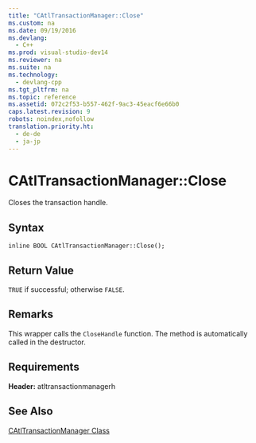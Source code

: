 ```yaml
---
title: "CAtlTransactionManager::Close"
ms.custom: na
ms.date: 09/19/2016
ms.devlang: 
  - C++
ms.prod: visual-studio-dev14
ms.reviewer: na
ms.suite: na
ms.technology: 
  - devlang-cpp
ms.tgt_pltfrm: na
ms.topic: reference
ms.assetid: 072c2f53-b557-462f-9ac3-45eacf6e66b0
caps.latest.revision: 9
robots: noindex,nofollow
translation.priority.ht: 
  - de-de
  - ja-jp
---
```

# CAtlTransactionManager::Close
Closes the transaction handle.  
  
## Syntax  
  
```  
inline BOOL CAtlTransactionManager::Close();  
```  
  
## Return Value  
 `TRUE` if successful; otherwise `FALSE`.  
  
## Remarks  
 This wrapper calls the `CloseHandle` function. The method is automatically called in the destructor.  
  
## Requirements  
 **Header:** atltransactionmanagerh  
  
## See Also  
 [CAtlTransactionManager Class](../vs140/CAtlTransactionManager-Class.md)